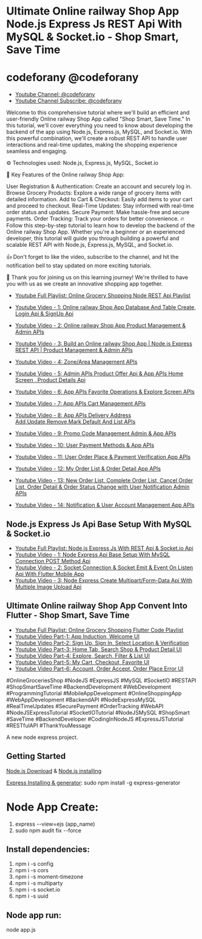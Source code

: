 # Ultimate Online railway Shop App Node.js Express Js REST Api With MySQL & Socket.io - Shop Smart, Save Time 

# codeforany @codeforany

- [Youtube Channel: @codeforany](https://www.youtube.com/channel/UCdQTp9wRK5vAOlEQZf9PHSg)
- [Youtube Channel Subscribe: @codeforany](https://www.youtube.com/channel/UCdQTp9wRK5vAOlEQZf9PHSg?sub_confirmation=1)

Welcome to this comprehensive tutorial where we'll build an efficient and user-friendly Online railway Shop App called "Shop Smart, Save Time." In this tutorial, we'll cover everything you need to know about developing the backend of the app using Node.js, Express.js, MySQL, and Socket.io. With this powerful combination, we'll create a robust REST API to handle user interactions and real-time updates, making the shopping experience seamless and engaging.

⚙️ Technologies used: Node.js, Express.js, MySQL, Socket.io

🚀 Key Features of the Online railway Shop App:

User Registration & Authentication: Create an account and securely log in.
Browse Grocery Products: Explore a wide range of grocery items with detailed information.
Add to Cart & Checkout: Easily add items to your cart and proceed to checkout.
Real-Time Updates: Stay informed with real-time order status and updates.
Secure Payment: Make hassle-free and secure payments.
Order Tracking: Track your orders for better convenience.
🔥 Follow this step-by-step tutorial to learn how to develop the backend of the Online railway Shop App. Whether you're a beginner or an experienced developer, this tutorial will guide you through building a powerful and scalable REST API with Node.js, Express.js, MySQL, and Socket.io.

👍 Don't forget to like the video, subscribe to the channel, and hit the notification bell to stay updated on more exciting tutorials.

🙏 Thank you for joining us on this learning journey! We're thrilled to have you with us as we create an innovative shopping app together.

- [Youtube Full Playlist: Online Grocery Shopping Node REST Api Playlist](https://www.youtube.com/playlist?list=PLzcRC7PA0xWQiIgIL526ZAxxVdSZMwx3l)

- [Youtube Video - 1: Online railway Shop App Database And Table Create, Login Api & SignUp Api ](https://youtu.be/d61iFh0mTBI)
- [Youtube Video - 2: Online railway Shop App Product Management & Admin APIs ](https://youtu.be/V5y4Km9890c)
- [Youtube Video - 3: Build an Online railway Shop App | Node.js Express REST API | Product Management & Admin APIs ](https://youtu.be/9CUk-CJC9Uc)
- [Youtube Video - 4: Zone/Area Management APIs ](https://youtu.be/ifAlKg9p4Wk)
- [Youtube Video - 5: Admin APIs Product Offer Api & App APIs Home Screen , Product Details Api ](https://youtu.be/1mEsFL_G6ZI)
- [Youtube Video - 6: App APIs Favorite Operations & Explore Screen APIs ](https://youtu.be/y3XPzlkwAu4)
- [Youtube Video - 7: App APIs Cart Management APIs ](https://youtu.be/POh4OQyplpQ)
- [Youtube Video - 8: App APIs Delivery Address Add,Update,Remove,Mark Default And List APIs ](https://youtu.be/SQ-Bae-EoeU)
- [Youtube Video - 9: Promo Code Management Admin & App APIs](https://youtu.be/KhLntWV2Vo4)
- [Youtube Video - 10: User Payment Methods & App APIs](https://youtu.be/gR5UG4r2mL0)
- [Youtube Video - 11: User Order Place & Payment Verification App APIs](https://youtu.be/wnYROZAXd1w)
- [Youtube Video - 12: My Order List & Order Detail App APIs](https://youtu.be/fvr5doOnMoU)
- [Youtube Video - 13: New Order List, Complete Order List, Cancel Order List, Order Detail & Order Status Change with User Notification Admin APIs](https://youtu.be/YXBUmLL-Gyk)
- [Youtube Video - 14: Notification & User Account Management App APIs](https://youtu.be/ZutxwvDBJWQ)

## Node.js Express Js Api Base Setup With MySQL & Socket.io
- [Youtube Full Playlist: Node.js Express Js With REST Api & Socket.io Api ](https://www.youtube.com/playlist?list=PLzcRC7PA0xWRlYXalCqTqoC6csqUIJWCa)
- [Youtube Video - 1: Node Express Api Base Setup With MySQL Connection POST Method Api ](https://youtu.be/kmcd231SVIo)
- [Youtube Video - 2: Socket Connection & Socket Emit & Event On Listen Api With Flutter Mobile App ](https://youtu.be/FWKYqs-eaAE)
- [Youtube Video - 3: Node Express Create Multipart/Form-Data Api With Multiple Image Upload Api ](https://youtu.be/ec2_v1zXbiQ)

## Ultimate Online railway Shop App Convent Into Flutter - Shop Smart, Save Time
- [Youtube Full Playlist: Online Grocery Shopping Flutter Code Playlist](https://www.youtube.com/playlist?list=PLzcRC7PA0xWR2TZ4f34X8Q_fvdwwRvm9I)
- [Youtube Video Part-1: App Induction, Welcome UI](https://youtu.be/1oV3BCOmOyE)
- [Youtube Video Part-2: Sign Up, Sign In, Select Location & Verification ](https://youtu.be/0A9q0olE99w)
- [Youtube Video Part-3: Home Tab, Search Shop & Product Detail UI](https://youtu.be/kqHjP2NVttQ)
- [Youtube Video Part-4: Explore, Search, Filter & List UI ](https://youtu.be/gW33JfWXMSI)
- [Youtube Video Part-5: My Cart, Checkout, Favorite UI  ](https://youtu.be/6vQfWiz3Uwc)
- [Youtube Video Part-6: Account, Order Accept, Order Place Error UI  ](https://youtu.be/IdngLomODh4)

#OnlineGroceriesShop #NodeJS #ExpressJS #MySQL #SocketIO #RESTAPI #ShopSmartSaveTime #BackendDevelopment #WebDevelopment #ProgrammingTutorial #MobileAppDevelopment #OnlineShoppingApp #WebAppDevelopment #BackendAPI #NodeExpressMySQL #RealTimeUpdates #SecurePayment #OrderTracking #WebAPI #NodeJSExpressTutorial #SocketIOTutorial #NodeJSMySQL #ShopSmart #SaveTime #BackendDeveloper #CodingInNodeJS #ExpressJSTutorial #RESTfulAPI #ThankYouMessage


A new node express project.
## Getting Started

[Node.js Download](https://nodejs.org/en) & [Node.js installing](https://nodejs.org/en/docs/guides/getting-started-guide)

[Express Installing & generator](https://expressjs.com/en/starter/generator.html):
sudo npm install -g express-generator

# Node App Create:

1) express --view=ejs (app_name)
2) sudo npm audit fix --force

## Install dependencies:
1) npm i -s config
2) npm i -s cors
3) npm i -s moment-timezone
4) npm i -s multiparty
5) npm i -s socket.io
6) npm i -s uuid

## Node app run:
node app.js